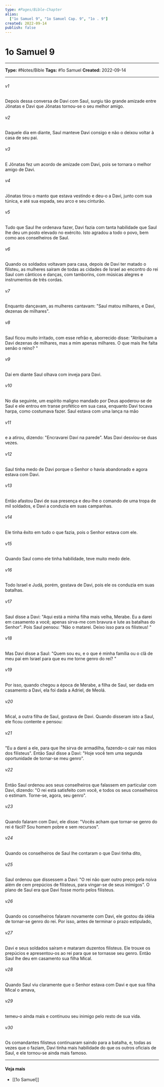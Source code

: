 ```yaml
---
type: #Pages/Bible-Chapter
alias:
  ["1o Samuel 9", "1o Samuel Cap. 9", "1o . 9"]
created: 2022-09-14
publish: false
---
```


# 1o Samuel 9

---

**Type:** #Notes/Bible
**Tags:** #1o Samuel
**Created:** 2022-09-14

---

###### v1
Depois dessa conversa de Davi com Saul, surgiu tão grande amizade entre Jônatas e Davi que Jônatas tornou-se o seu melhor amigo.
###### v2
Daquele dia em diante, Saul manteve Davi consigo e não o deixou voltar à casa de seu pai.
###### v3
E Jônatas fez um acordo de amizade com Davi, pois se tornara o melhor amigo de Davi.
###### v4
Jônatas tirou o manto que estava vestindo e deu-o a Davi, junto com sua túnica, e até sua espada, seu arco e seu cinturão.
###### v5
Tudo que Saul lhe ordenava fazer, Davi fazia com tanta habilidade que Saul lhe deu um posto elevado no exército. Isto agradou a todo o povo, bem como aos conselheiros de Saul.
###### v6
Quando os soldados voltavam para casa, depois de Davi ter matado o filisteu, as mulheres saíram de todas as cidades de Israel ao encontro do rei Saul com cânticos e danças, com tamborins, com músicas alegres e instrumentos de três cordas.
###### v7
Enquanto dançavam, as mulheres cantavam: "Saul matou milhares, e Davi, dezenas de milhares".
###### v8
Saul ficou muito irritado, com esse refrão e, aborrecido disse: "Atribuíram a Davi dezenas de milhares, mas a mim apenas milhares. O que mais lhe falta senão o reino? "
###### v9
Daí em diante Saul olhava com inveja para Davi.
###### v10
No dia seguinte, um espírito maligno mandado por Deus apoderou-se de Saul e ele entrou em transe profético em sua casa, enquanto Davi tocava harpa, como costumava fazer. Saul estava com uma lança na mão
###### v11
e a atirou, dizendo: "Encravarei Davi na parede". Mas Davi desviou-se duas vezes.
###### v12
Saul tinha medo de Davi porque o Senhor o havia abandonado e agora estava com Davi.
###### v13
Então afastou Davi de sua presença e deu-lhe o comando de uma tropa de mil soldados, e Davi a conduzia em suas campanhas.
###### v14
Ele tinha êxito em tudo o que fazia, pois o Senhor estava com ele.
###### v15
Quando Saul como ele tinha habilidade, teve muito medo dele.
###### v16
Todo Israel e Judá, porém, gostava de Davi, pois ele os conduzia em suas batalhas.
###### v17
Saul disse a Davi: "Aqui está a minha filha mais velha, Merabe. Eu a darei em casamento a você; apenas sirva-me com bravura e lute as batalhas do Senhor". Pois Saul pensou: "Não o matarei. Deixo isso para os filisteus! "
###### v18
Mas Davi disse a Saul: "Quem sou eu, e o que é minha família ou o clã de meu pai em Israel para que eu me torne genro do rei? "
###### v19
Por isso, quando chegou a época de Merabe, a filha de Saul, ser dada em casamento a Davi, ela foi dada a Adriel, de Meolá.
###### v20
Mical, a outra filha de Saul, gostava de Davi. Quando disseram isto a Saul, ele ficou contente e pensou:
###### v21
"Eu a darei a ele, para que lhe sirva de armadilha, fazendo-o cair nas mãos dos filisteus". Então Saul disse a Davi: "Hoje você tem uma segunda oportunidade de tornar-se meu genro".
###### v22
Então Saul ordenou aos seus conselheiros que falassem em particular com Davi, dizendo: "O rei está satisfeito com você, e todos os seus conselheiros o estimam. Torne-se, agora, seu genro".
###### v23
Quando falaram com Davi, ele disse: "Vocês acham que tornar-se genro do rei é fácil? Sou homem pobre e sem recursos".
###### v24
Quando os conselheiros de Saul lhe contaram o que Davi tinha dito,
###### v25
Saul ordenou que dissessem a Davi: "O rei não quer outro preço pela noiva além de cem prepúcios de filisteus, para vingar-se de seus inimigos". O plano de Saul era que Davi fosse morto pelos filisteus.
###### v26
Quando os conselheiros falaram novamente com Davi, ele gostou da idéia de tornar-se genro do rei. Por isso, antes de terminar o prazo estipulado,
###### v27
Davi e seus soldados saíram e mataram duzentos filisteus. Ele trouxe os prepúcios e apresentou-os ao rei para que se tornasse seu genro. Então Saul lhe deu em casamento sua filha Mical.
###### v28
Quando Saul viu claramente que o Senhor estava com Davi e que sua filha Mical o amava,
###### v29
temeu-o ainda mais e continuou seu inimigo pelo resto de sua vida.
###### v30
Os comandantes filisteus continuaram saindo para a batalha, e, todas as vezes que o faziam, Davi tinha mais habilidade do que os outros oficiais de Saul, e ele tornou-se ainda mais famoso.


---

#### Veja mais

- [[1o Samuel]]
